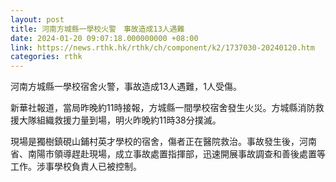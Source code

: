 ```yaml
---
layout: post
title: 河南方城縣一學校火警　事故造成13人遇難
date: 2024-01-20 09:07:18.000000000 +08:00
link: https://news.rthk.hk/rthk/ch/component/k2/1737030-20240120.htm
categories: rthk
---
```


河南方城縣一學校宿舍火警，事故造成13人遇難，1人受傷。

新華社報道，當局昨晚約11時接報，方城縣一間學校宿舍發生火災。方城縣消防救援大隊組織救援力量到場，明火昨晚約11時38分撲滅。

現場是獨樹鎮硯山鋪村英才學校的宿舍，傷者正在醫院救治。事故發生後，河南省、南陽市領導趕赴現場，成立事故處置指揮部，迅速開展事故調查和善後處置等工作。涉事學校負責人已被控制。
